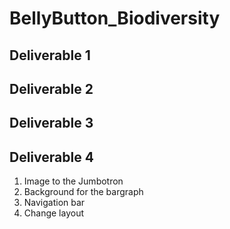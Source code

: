 # BellyButton_Biodiversity
## Deliverable 1
## Deliverable 2
## Deliverable 3
## Deliverable 4
1. Image to the Jumbotron
2. Background for the bargraph
3. Navigation bar
4. Change layout

